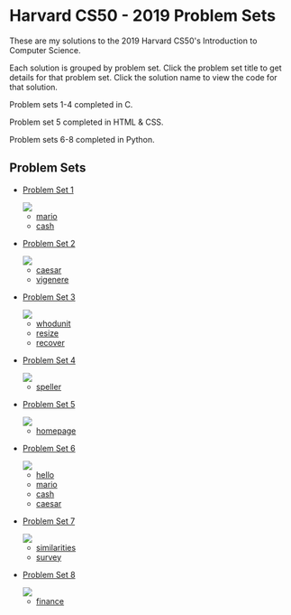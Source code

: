 # Harvard CS50 - 2019 Problem Sets

These are my solutions to the 2019 Harvard CS50's Introduction to Computer Science.

Each solution is grouped by problem set. Click the problem set title to get details for that problem set. Click the solution name to view the code for that solution.

Problem sets 1-4 completed in C.

Problem set 5 completed in HTML & CSS.

Problem sets 6-8 completed in Python.

## Problem Sets

- [Problem Set 1](https://docs.cs50.net/2019/x/psets/1/index.html)

  <div style="text-align:left"><img src="https://i.imgur.com/uPdNwR3.jpg." /></div>

  - [mario](/PSET1/mario)
  - [cash](/PSET1/cash)

* [Problem Set 2](https://docs.cs50.net/2019/x/psets/2/index.html)

  <div style="text-align:left"><img src="https://i.imgur.com/uPdNwR3.jpg." /></div>

  - [caesar](/PSET2/caesar)
  - [vigenere](/PSET2/vigenere)

* [Problem Set 3](https://docs.cs50.net/2019/x/psets/3/index.html)

  <div style="text-align:left"><img src="https://i.imgur.com/uPdNwR3.jpg." /></div>

  - [whodunit](/PSET3/whodunit)
  - [resize](/PSET3/resize)
  - [recover](/PSET3/recover)

* [Problem Set 4](https://docs.cs50.net/2019/x/psets/4/index.html)

  <div style="text-align:left"><img src="https://i.imgur.com/uPdNwR3.jpg." /></div>

  - [speller](/PSET4/speller)

* [Problem Set 5](https://docs.cs50.net/2019/x/psets/5/index.html)

  <div style="text-align:left"><img src="https://i.imgur.com/6ajNCpB.png" /></div>

  - [homepage](/PSET5/homepage)

* [Problem Set 6](https://docs.cs50.net/2019/x/psets/6/index.html)

  <div style="text-align:left"><img src="https://i.imgur.com/SheoaYx.png)" /></div>

  - [hello](/PSET6/hello)
  - [mario](/PSET6/mario/less)
  - [cash](/PSET6/cash)
  - [caesar](/PSET6/caesar)

* [Problem Set 7](https://docs.cs50.net/2019/x/psets/7/index.html)

   <div style="text-align:left"><img src="https://i.imgur.com/SheoaYx.png)" /></div>

  - [similarities](/PSET7/similarities)
  - [survey](/PSET7/survey)

* [Problem Set 8](https://docs.cs50.net/2019/x/psets/8/index.html)

   <div style="text-align:left"><img src="https://i.imgur.com/SheoaYx.png)" /></div>

  - [finance](/PSET8/finance)
